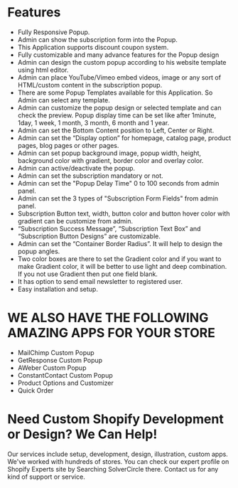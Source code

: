 # Features
* Fully Responsive Popup.
* Admin can show the subscription form into the Popup.
* This Application supports discount coupon system.
* Fully customizable and many advance features for the Popup design
* Admin can design the custom popup according to his website template using html editor.
* Admin can place YouTube/Vimeo embed videos, image or any sort of HTML/custom content in the subscription popup.
* There are some Popup Templates available for this Application. So Admin can select any template.
* Admin can customize the popup design or selected template and can check the preview.
Popup display time can be set like after 1minute, 1day, 1 week, 1 month, 3 month, 6 month and 1 year.
* Admin can set the Bottom Content position to Left, Center or Right.
* Admin can set the “Display option” for homepage, catalog page, product pages, blog pages or other pages.
* Admin can set popup background image, popup width, height, background color with gradient, border color and overlay color.
* Admin can active/deactivate the popup.
* Admin can set the subscription mandatory or not.
* Admin can set the "Popup Delay Time" 0 to 100 seconds from admin panel.
* Admin can set the 3 types of "Subscription Form Fields" from admin panel.
* Subscription Button text, width, button color and button hover color with gradient can be customize from admin.
* “Subscription Success Message”, “Subscription Text Box” and “Subscription Button Designs” are customizable.
* Admin can set the “Container Border Radius”. It will help to design the popup angles.
* Two color boxes are there to set the Gradient color and if you want to make Gradient color, it will be better to use light and deep combination. If you not use Gradient then put one field blank.
* It has option to send email newsletter to registered user.
* Easy installation and setup.
# WE ALSO HAVE THE FOLLOWING AMAZING APPS FOR YOUR STORE
* MailChimp Custom Popup
* GetResponse Custom Popup
* AWeber Custom Popup
* ConstantContact Custom Popup
* Product Options and Customizer
* Quick Order
# Need Custom Shopify Development or Design? We Can Help!
Our services include setup, development, design, illustration, custom apps. We've worked with hundreds of stores. You can check our expert profile on Shopify Experts site by Searching SolverCircle there. Contact us for any kind of support or service.
